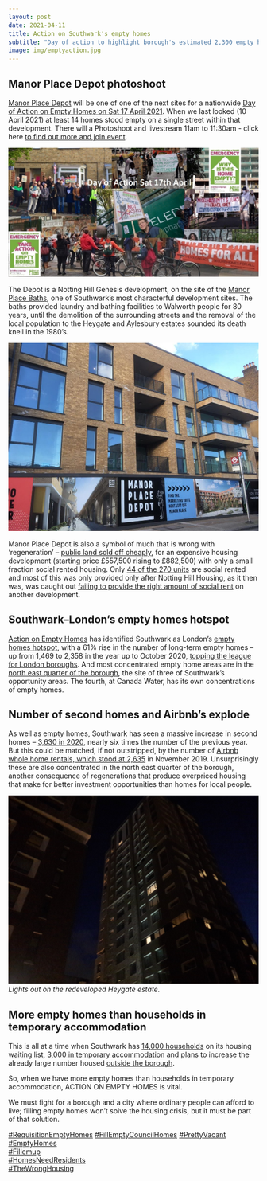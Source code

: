 ```yaml
---
layout: post
date: 2021-04-11
title: Action on Southwark's empty homes
subtitle: "Day of action to highlight borough's estimated 2,300 empty homes"
image: img/emptyaction.jpg
---
```

## Manor Place Depot photoshoot

[Manor Place Depot](https://www.nhgsales.com/sales-developments/manor-place-depot/) will be one of one of the next sites for a nationwide [Day of Action on Empty Homes on Sat 17 April 2021](https://www.actiononemptyhomes.org/day-of-action). When we last looked (10 April 2021) at least 14 homes stood empty on a single street within that development.  There will a Photoshoot and livestream 11am to 11:30am - click here [to find out more and join event](https://www.facebook.com/events/603755493915647/).

![](/img/emptyaction.jpg)

The Depot is a Notting Hill Genesis development, on the site of the [Manor Place Baths](https://www.elephantandcastle.org.uk/a-brief-history/manor-place/), one of Southwark’s most characterful development sites. The baths provided laundry and bathing facilities to Walworth people for 80 years, until the demolition of the surrounding streets and the removal of the local population to the Heygate and Aylesbury estates sounded its death knell in the 1980’s.

![](/img/manorplaceforsale.jpg)

Manor Place Depot is also a symbol of much that is wrong with ‘regeneration’ – [public land sold off cheaply](http://35percent.org/manor-place-depot/), for an expensive housing development (starting price £557,500 rising to £882,500) with only a small fraction social rented housing.  Only [44 of the 270 units](http://planbuild.southwark.gov.uk/documents/?GetDocument=%7b%7b%7b!9Q1EPI%2b575%2fbXRF60n0WDw%3d%3d!%7d%7d%7d) are social rented and most of this was only provided only after Notting Hill Housing, as it then was, was caught out [failing to provide the right amount of social rent](http://35percent.org/2016-12-12-ombudsman-slams-southwark-for-no-s106-monitoring/) on another development.

## Southwark–London’s empty homes hotspot

[Action on Empty Homes](https://www.actiononemptyhomes.org/what-we-do) has identified Southwark as London’s [empty homes hotspot](https://www.actiononemptyhomes.org/Handlers/Download.ashx?IDMF=37082220-f6ea-4a60-825d-e772d7fb1dd1), with a 61% rise in the number of long-term empty homes – up from 1,469 to 2,358 in the year up to October 2020, [topping the league for London boroughs](https://www.actiononemptyhomes.org/Handlers/Download.ashx?IDMF=37082220-f6ea-4a60-825d-e772d7fb1dd1).  And most concentrated empty home areas are in the [north east quarter of the borough](https://www.actiononemptyhomes.org/Handlers/Download.ashx?IDMF=37082220-f6ea-4a60-825d-e772d7fb1dd1), the site of three of Southwark’s opportunity areas.  The fourth, at Canada Water, has its own concentrations of empty homes.

## Number of second homes and Airbnb’s explode

As well as empty homes, Southwark has seen a massive increase in second homes – [3,630 in 2020](https://www.actiononemptyhomes.org/Handlers/Download.ashx?IDMF=37082220-f6ea-4a60-825d-e772d7fb1dd1), nearly six times the number of the previous year.  But this could be matched, if not outstripped, by the number of [Airbnb whole home rentals, which stood at 2,635](https://www.actiononemptyhomes.org/Handlers/Download.ashx?IDMF=37082220-f6ea-4a60-825d-e772d7fb1dd1) in November 2019.  Unsurprisingly these are also concentrated in the north east quarter of the borough, another consequence of regenerations that produce overpriced housing that make for better investment opportunities than homes for local people.

![](/img/lightsoutheygate.jpeg)
*Lights out on the redeveloped Heygate estate.*

## More empty homes than households in temporary accommodation

This is all at a time when Southwark has [14,000 households](http://moderngov.southwark.gov.uk/documents/s93304/Report%20Empty%20Homes%20Action%20Plan.pdf) on its housing waiting list, [3,000 in temporary accommodation](https://www.southwarknews.co.uk/news/millions-pledged-for-temporary-accommodation-but-most-people-will-be-housed-outside-southwark/) and plans to increase the already large number housed [outside the borough](https://www.southwarknews.co.uk/news/millions-pledged-for-temporary-accommodation-but-most-people-will-be-housed-outside-southwark/).

So, when we have more empty homes than households in temporary accommodation, ACTION ON EMPTY HOMES is vital.


We must fight for a borough and a city where ordinary people can afford to live; filling empty homes won’t solve the housing crisis, but it must be part of that solution.


[#RequisitionEmptyHomes](https://www.facebook.com/hashtag/requisitionemptyhomes)
[#FillEmptyCouncilHomes](https://www.facebook.com/hashtag/fillemptycouncilhomes)
[#PrettyVacant](https://www.facebook.com/hashtag/prettyvacant)   
[#EmptyHomes](https://www.facebook.com/hashtag/emptyhomes)   
[#Fillemup](https://www.facebook.com/hashtag/fillemptycouncilhomes)  
[#HomesNeedResidents](https://www.facebook.com/hashtag/homesneedresidents)   
[#TheWrongHousing](https://www.facebook.com/hashtag/thewronghousing)
